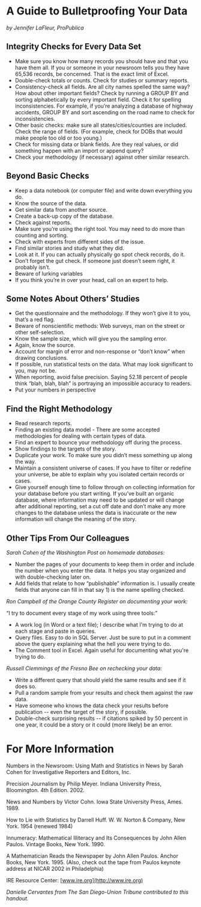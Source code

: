 # A Guide to Bulletproofing Your Data

_by Jennifer LaFleur, ProPublica_

## Integrity Checks for Every Data Set- Make sure you know how many records you should have and that you have them all. If you or someone in your newsroom tells you they have 65,536 records, be concerned. That is the exact limit of Excel.- Double-check totals or counts. Check for studies or summary reports.- Consistency-check all fields.  Are all city names spelled the same way? How about other important fields? Check by running a GROUP BY and sorting alphabetically by every important field. Check it for spelling inconsistencies. For example, if you’re analyzing a database of highway accidents, GROUP BY and sort ascending on the road name to check for inconsistencies.- Other basic checks: make sure all states/cities/counties are included. Check the range of fields. (For example, check for DOBs that would make people too old or too young.) - Check for missing data or blank fields. Are they real values, or did something happen with an import or append query?- Check your methodology (if necessary) against other similar research.## Beyond Basic Checks- Keep a data notebook (or  computer file) and write down everything you do. - Know the source of the data.- Get similar data from another source.- Create a back-up copy of the database. - Check against reports.- Make sure you’re using the right tool. You may need to do more than counting and sorting.- Check with experts from different sides of the issue.- Find similar stories and study what they did.- Look at it. If you can actually physically go spot check records, do it.- Don’t forget the gut check. If someone just doesn’t seem right, it probably isn’t.- Beware of lurking variables- If you think you’re in over your head, call on an expert to help.## Some Notes About Others’ Studies- Get the questionnaire and the methodology. If they won’t give it to you, that’s a red flag.- Beware of nonscientific methods: Web surveys, man on the street or other self-selection.- Know the sample size, which will give you the sampling error.- Again, know the source.- Account for margin of error  and non-response or “don’t know” when drawing conclusions.- If possible, run statistical tests on the data. What may look significant to you, may not be.- When reporting, avoid false precision. Saying 52.18 percent of people think “blah, blah, blah” is portraying an impossible accuracy to readers.- Put your numbers in perspective## Find the Right Methodology- Read research reports.- Finding an existing data model - There are some accepted methodologies for dealing with certain types of data.- Find an expert to bounce your methodology off during the process.- Show findings to the targets of the story.- Duplicate your work. To make sure you didn’t mess something up along the way.- Maintain a consistent universe of cases. If you have to filter or redefine your universe, be able to explain why you isolated certain records or cases.- Give yourself enough time to follow through on collecting information for your database before you start writing. If you’ve built an organic database, where information may need to be updated or will change after additional reporting, set a cut off date and don’t make any more changes to the database unless the data is inaccurate or the new information will change the meaning of the story.  ## Other Tips From Our Colleagues_Sarah Cohen of the Washington Post on homemade databases:_- Number the pages of your documents to keep them in order and include the number when you enter the data. It helps you stay organized and with double-checking later on.- Add fields that relate to how “publishable” information is. I usually create fields that anyone can fill in that say 1) is the name spelling checked._Ron Campbell of the Orange County Register on documenting your work:_“I try to document every stage of my work using three tools:”- A work log (in Word or a text file); I describe what I'm trying to do at each stage and paste in queries.- Query files. Easy to do in SQL Server. Just be sure to put in a comment above the query explaining what the hell you were trying to do.- The Comment tool in Excel. Again useful for documenting what you're trying to do._Russell Clemmings of the Fresno Bee on rechecking your data:_- Write a different query that should yield the same results and see if it does so.- Pull a random sample from your results and check them against the raw data.- Have someone who knows the data check your results before publication -- even the target of the story, if possible.- Double-check surprising results -- if citations spiked by 50 percent in one year, it could be a story or it could (more likely) be an error. # For More InformationNumbers in the Newsroom: Using Math and Statistics in News by Sarah Cohen for  Investigative Reporters and Editors, Inc.Precision Journalism by Philip Meyer. Indiana University Press, Bloomington. 4th Edition. 2002.News and Numbers by Victor Cohn.  Iowa State University Press, Ames. 1989.How to Lie with Statistics by Darrell Huff.  W. W. Norton & Company, New York. 1954 (renewed 1984)Innumeracy:  Mathematical Illiteracy and Its Consequences by John Allen Paulos. Vintage Books, New York. 1990.A Mathematician Reads the Newspaper by John Allen Paulos. Anchor Books, New York. 1995. (Also, check out the tape from Paulos keynote address at NICAR 2002 in Philadelphia)IRE Resource Center: [www.ire.org](http://www.ire.org)_Danielle Cervantes from The San Diego-Union Tribune contributed to this handout._